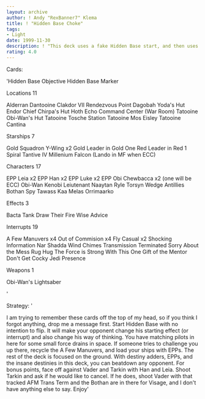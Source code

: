 ```yaml
---
layout: archive
author: ! Andy "RexBanner7" Klema
title: ! "Hidden Base Choke"
tags:
- Light
date: 1999-11-30
description: ! "This deck uses a fake Hidden Base start, and then uses very high recycling destinies to kill your opponent with massive battle destiny."
rating: 4.0
---
```

Cards: 

'Hidden Base Objective
Hidden Base Marker

Locations 11

Alderran
Dantooine
Clakdor VII
Rendezvous Point
Dagobah Yoda's Hut
Endor Chief Chirpa's Hut
Hoth Echo Command Center (War Room)
Tatooine Obi-Wan's Hut
Tatooine Tosche Station
Tatooine Mos Eisley
Tatooine Cantina

Starships 7

Gold Squadron Y-Wing x2
Gold Leader in Gold One
Red Leader in Red 1
Spiral
Tantive IV
Millenium Falcon (Lando in MF when ECC)

Characters 17

EPP Leia x2
EPP Han x2
EPP Luke x2
EPP Obi
Chewbacca x2 (one will be ECC)
Obi-Wan Kenobi
Leiutenant Naaytan
Ryle Torsyn
Wedge Antillies
Bothan Spy
Tawass Kaa
Melas
Orrimaarko

Effects 3

Bacta Tank
Draw Their Fire
Wise Advice

Interrupts 19

A Few Manuvers x4
Out of Commision x4
Fly Casual x2
Shocking Information
Nar Shadda Wind Chimes
Transmission Terminated
Sorry About the Mess
Rug Hug
The Force is Strong With This One
Gift of the Mentor
Don't Get Cocky
Jedi Presence

Weapons 1

Obi-Wan's Lightsaber


'

Strategy: '

I am trying to remember these cards off the top of my head, so if you think I forgot anything, drop me a message first. Start Hidden Base with no intention to flip. It will make your opponent change his starting effect (or interrupt) and also change his way of thinking. You have matching pilots in here for some small force drains in space. If someone tries to challenge you up there, recycle the A Few Manuvers, and load your ships with EPPs. The rest of the deck is focused on the ground. With destiny adders, EPPs, and the insane destinies in this deck, you can beatdown any opponent. For bonus points, face off against Vader and Tarkin with Han and Leia. Shoot Tarkin and ask if he would like to cancel. If he does, shoot Vader with that tracked AFM Trans Term and the Bothan are in there for Visage, and I don't have anything else to say. Enjoy'